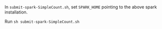 In `submit-spark-SimpleCount.sh`, set `SPARK_HOME` pointing to the above spark installation.

Run `sh submit-spark-SimpleCount.sh`
